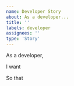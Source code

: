 ```yaml
---
name: Developer Story
about: As a developer...
title: ''
labels: developer
assignees: ''
type: 'Story'
---
```


As a developer,

I want

So that

